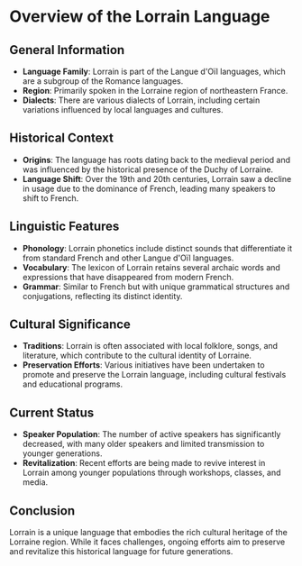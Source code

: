 # Overview of the Lorrain Language

## General Information
- **Language Family**: Lorrain is part of the Langue d'Oïl languages, which are a subgroup of the Romance languages.
- **Region**: Primarily spoken in the Lorraine region of northeastern France.
- **Dialects**: There are various dialects of Lorrain, including certain variations influenced by local languages and cultures.

## Historical Context
- **Origins**: The language has roots dating back to the medieval period and was influenced by the historical presence of the Duchy of Lorraine.
- **Language Shift**: Over the 19th and 20th centuries, Lorrain saw a decline in usage due to the dominance of French, leading many speakers to shift to French.

## Linguistic Features
- **Phonology**: Lorrain phonetics include distinct sounds that differentiate it from standard French and other Langue d'Oïl languages.
- **Vocabulary**: The lexicon of Lorrain retains several archaic words and expressions that have disappeared from modern French.
- **Grammar**: Similar to French but with unique grammatical structures and conjugations, reflecting its distinct identity.

## Cultural Significance
- **Traditions**: Lorrain is often associated with local folklore, songs, and literature, which contribute to the cultural identity of Lorraine.
- **Preservation Efforts**: Various initiatives have been undertaken to promote and preserve the Lorrain language, including cultural festivals and educational programs.

## Current Status
- **Speaker Population**: The number of active speakers has significantly decreased, with many older speakers and limited transmission to younger generations.
- **Revitalization**: Recent efforts are being made to revive interest in Lorrain among younger populations through workshops, classes, and media.

## Conclusion
Lorrain is a unique language that embodies the rich cultural heritage of the Lorraine region. While it faces challenges, ongoing efforts aim to preserve and revitalize this historical language for future generations.